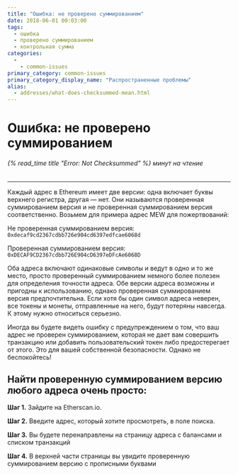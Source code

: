 ```yaml
---
title: "Ошибка: не проверено суммированием"
date: 2018-06-01 00:03:00
tags:
  - ошибка
  - проверено суммированием
  - контрольная сумма
categories:
  - 
    - common-issues
primary_category: common-issues
primary_category_display_name: "Распространенные проблемы"
alias:
  - addresses/what-does-checksummed-mean.html
---
```


# **Ошибка: не проверено суммированием**

###### {% read_time title "Error: Not Checksummed" %} минут на чтение

* * *

Каждый адрес в Ethereum имеет две версии: одна включает буквы верхнего регистра, другая — нет. Они называются проверенная суммированием версия и не проверенная суммированием версия соответственно. Возьмем для примера адрес MEW для пожертвований:

Не проверенная суммированием версия: `0xdecaf9cd2367cdbb726e904cd6397edfcae6068d`

Проверенная суммированием версия: `0xDECAF9CD2367cdbb726E904cD6397eDFcAe6068D`

Оба адреса включают одинаковые символы и ведут в одно и то же место, просто проверенный суммированием немного более полезен для определения точности адреса. Обе версии адреса возможны и пригодны к использованию, однако проверенная суммированием версия предпочтительна. Если хотя бы один символ адреса неверен, все токены и монеты, отправленные на него, будут потеряны навсегда. К этому нужно относиться серьезно.

Иногда вы будете видеть ошибку с предупреждением о том, что ваш адрес не проверен суммированием, которая не дает вам совершить транзакцию или добавить пользовательский токен либо предостерегает от этого. Это для вашей собственной безопасности. Однако не беспокойтесь!

## **Найти проверенную суммированием версию любого адреса очень просто:**

**Шаг 1.** Зайдите на Etherscan.io.

**Шаг 2.** Введите адрес, который хотите просмотреть, в поле поиска.

**Шаг 3.** Вы будете перенаправлены на страницу адреса с балансами и списком транзакций

**Шаг 4.** В верхней части страницы вы увидите проверенную суммированием версию с прописными буквами